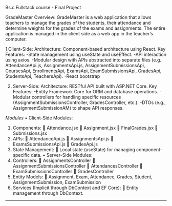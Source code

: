 Bs.c Fullstack course - Final Project  

GradeMaster Overview:
GradeMaster is a web application that allows teachers to manage the grades of the students, their attendance and determine weights for the grades of the exams and assignments.
The entire application is managed in the client side as a web app in the teacher’s computer.

1.Client-Side:
 Architecture: Component-based architecture using React.
 Key Features:
   -State management using useState and useEffect.
   -API interaction using axios.
   -Modular design with APIs abstracted into separate files (e.g. AttendanceApi.js, AssignmentsApi.js, AssignmentSubmissionsApi, CoursesApi, EnrollmentsApi, ExamsApi, ExamSubmissionsApi, GradesApi, StudentsApi, TeachersApi).
   -React bootstrap

2. Server-Side:
 Architecture: RESTful API built with ASP.NET Core.
 Key Features:
  -Entity Framework Core for ORM and database operations.
  -Modular controllers for handling specific resources (AssignmentSubmissionsController, GradesController, etc.).
  -DTOs (e.g., AssignmentSubmissionAM) to shape API responses.

*Modules*
•	Client-Side Modules:
1.	Components: 
	Attendance.jsx
	Assignment.jsx
	FinalGrades.jsx
	Submissions.jsx
2.	APIs: 
	AttendanceApi.js
	AssignmentsApi.js
	ExamsSubmissionsApi.js
	GradesApi.js
3.	State Management: 
	Local state (useState) for managing component-specific data.
•	Server-Side Modules:
1.	Controllers: 
	AssignmentsController
	AssignmentSubmissionsController
	AttendancesController
	ExamSubmissionsController
	GradesController
2.	Entity Models: 
	Assignment, Exam, Attendance, Grades, Student, AssignmentSubmission, ExamSubmission
3.	Services (Implicit through DbContext and EF Core): 
	Entity management through DbContext.
________________________________________




